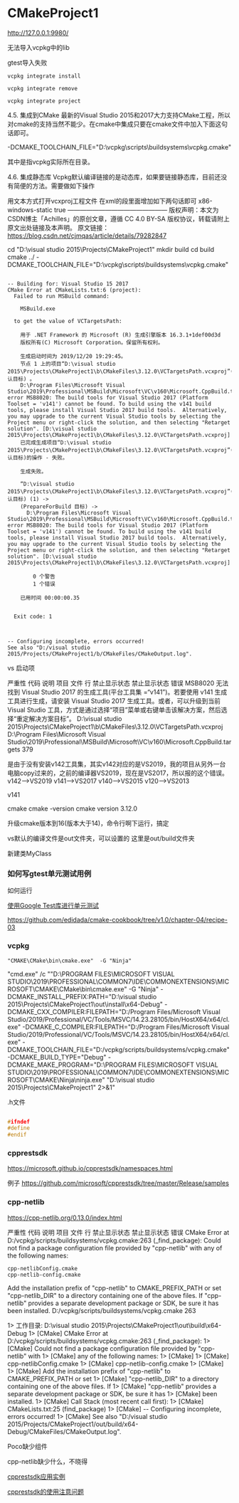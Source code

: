# CMakeProject1


http://127.0.0.1:9980/

无法导入vcpkg中的lib

gtest导入失败

`vcpkg integrate install`

`vcpkg integrate remove`

`vcpkg integrate project`

4.5. 集成到CMake
最新的Visual Studio 2015和2017大力支持CMake工程，所以对cmake的支持当然不能少。在cmake中集成只要在cmake文件中加入下面这句话即可。

-DCMAKE_TOOLCHAIN_FILE="D:\vcpkg\scripts\buildsystems\vcpkg.cmake"

其中是指vcpkg实际所在目录。

4.6. 集成静态库
Vcpkg默认编译链接的是动态库，如果要链接静态库，目前还没有简便的方法。需要做如下操作

用文本方式打开vcxproj工程文件
在xml的段里面增加如下两句话即可
<VcpkgTriplet>x86-windows-static</VcpkgTriplet>
<VcpkgEnabled>true</VcpkgEnabled>
————————————————
版权声明：本文为CSDN博主「Achilles」的原创文章，遵循 CC 4.0 BY-SA 版权协议，转载请附上原文出处链接及本声明。
原文链接：https://blog.csdn.net/cjmqas/article/details/79282847



cd "D:\visual studio 2015\Projects\CMakeProject1"
mkdir build
cd build
cmake ../ -DCMAKE_TOOLCHAIN_FILE="D:\vcpkg\scripts\buildsystems\vcpkg.cmake"



```

-- Building for: Visual Studio 15 2017
CMake Error at CMakeLists.txt:6 (project):
  Failed to run MSBuild command:

    MSBuild.exe

  to get the value of VCTargetsPath:

    用于 .NET Framework 的 Microsoft (R) 生成引擎版本 16.3.1+1def00d3d
    版权所有(C) Microsoft Corporation。保留所有权利。

    生成启动时间为 2019/12/20 19:29:45。
    节点 1 上的项目“D:\visual studio 2015\Projects\CMakeProject1\b\CMakeFiles\3.12.0\VCTargetsPath.vcxproj”(默认目标) 。
    D:\Program Files\Microsoft Visual Studio\2019\Professional\MSBuild\Microsoft\VC\v160\Microsoft.CppBuild.targets(379,5): error MSB8020: The build tools for Visual Studio 2017 (Platform Toolset = 'v141') cannot be found. To build using the v141 build tools, please install Visual Studio 2017 build tools.  Alternatively, you may upgrade to the current Visual Studio tools by selecting the Project menu or right-click the solution, and then selecting "Retarget solution". [D:\visual studio 2015\Projects\CMakeProject1\b\CMakeFiles\3.12.0\VCTargetsPath.vcxproj]
    已完成生成项目“D:\visual studio 2015\Projects\CMakeProject1\b\CMakeFiles\3.12.0\VCTargetsPath.vcxproj”(默认目标)的操作 - 失败。

    生成失败。

    “D:\visual studio 2015\Projects\CMakeProject1\b\CMakeFiles\3.12.0\VCTargetsPath.vcxproj”(默认目标) (1) ->
    (PrepareForBuild 目标) ->
      D:\Program Files\Microsoft Visual Studio\2019\Professional\MSBuild\Microsoft\VC\v160\Microsoft.CppBuild.targets(379,5): error MSB8020: The build tools for Visual Studio 2017 (Platform Toolset = 'v141') cannot be found. To build using the v141 build tools, please install Visual Studio 2017 build tools.  Alternatively, you may upgrade to the current Visual Studio tools by selecting the Project menu or right-click the solution, and then selecting "Retarget solution". [D:\visual studio 2015\Projects\CMakeProject1\b\CMakeFiles\3.12.0\VCTargetsPath.vcxproj]

        0 个警告
        1 个错误

    已用时间 00:00:00.35


  Exit code: 1



-- Configuring incomplete, errors occurred!
See also "D:/visual studio 2015/Projects/CMakeProject1/b/CMakeFiles/CMakeOutput.log".

```


vs 启动项


严重性	代码	说明	项目	文件	行	禁止显示状态	禁止显示状态
错误	MSB8020	无法找到 Visual Studio 2017 的生成工具(平台工具集 =“v141”)。若要使用 v141 生成工具进行生成，请安装 Visual Studio 2017 生成工具。或者，可以升级到当前 Visual Studio 工具，方式是通过选择“项目”菜单或右键单击该解决方案，然后选择“重定解决方案目标”。	D:\visual studio 2015\Projects\CMakeProject1\b\CMakeFiles\3.12.0\VCTargetsPath.vcxproj	D:\Program Files\Microsoft Visual Studio\2019\Professional\MSBuild\Microsoft\VC\v160\Microsoft.CppBuild.targets	379		


是由于没有安装v142工具集，其实v142对应的是VS2019，我的项目从另外一台电脑copy过来的，之前的编译器VS2019，现在是VS2017，所以报的这个错误。
v142–>VS2019
v141–>VS2017
v140–>VS2015
v120–>VS2013


<PlatformToolset>v141</PlatformToolset>

cmake 
cmake -version
cmake version 3.12.0


升级cmake版本到16(版本大于14)，命令行啊下运行，搞定



vs默认的编译文件是out文件夹，可以设置的
这里是out/build文件夹

新建类MyClass


### 如何写gtest单元测试用例

如何运行



 [使用Google Test库进行单元测试](https://chenxiaowei.gitbook.io/cmake-cookbook/4.0-chinese/4.3-chinese) 

 https://github.com/edidada/cmake-cookbook/tree/v1.0/chapter-04/recipe-03

 ### vcpkg
 
 `"CMAKE\CMake\bin\cmake.exe"  -G "Ninja"`

"cmd.exe" /c ""D:\PROGRAM FILES\MICROSOFT VISUAL STUDIO\2019\PROFESSIONAL\COMMON7\IDE\COMMONEXTENSIONS\MICROSOFT\CMAKE\CMake\bin\cmake.exe"  -G "Ninja" -DCMAKE_INSTALL_PREFIX:PATH="D:\visual studio 2015\Projects\CMakeProject1\out\install\x64-Debug" -DCMAKE_CXX_COMPILER:FILEPATH="D:/Program Files/Microsoft Visual Studio/2019/Professional/VC/Tools/MSVC/14.23.28105/bin/HostX64/x64/cl.exe" -DCMAKE_C_COMPILER:FILEPATH="D:/Program Files/Microsoft Visual Studio/2019/Professional/VC/Tools/MSVC/14.23.28105/bin/HostX64/x64/cl.exe"  -DCMAKE_TOOLCHAIN_FILE="D:/vcpkg/scripts/buildsystems/vcpkg.cmake" -DCMAKE_BUILD_TYPE="Debug" -DCMAKE_MAKE_PROGRAM="D:\PROGRAM FILES\MICROSOFT VISUAL STUDIO\2019\PROFESSIONAL\COMMON7\IDE\COMMONEXTENSIONS\MICROSOFT\CMAKE\Ninja\ninja.exe" "D:\visual studio 2015\Projects\CMakeProject1" 2>&1"


.h文件

```cpp

#ifndef
#define
#endif

```


### cpprestsdk

https://microsoft.github.io/cpprestsdk/namespaces.html

例子
https://github.com/microsoft/cpprestsdk/tree/master/Release/samples



### cpp-netlib

https://cpp-netlib.org/0.13.0/index.html


严重性	代码	说明	项目	文件	行	禁止显示状态	禁止显示状态
错误		CMake Error at D:/vcpkg/scripts/buildsystems/vcpkg.cmake:263 (_find_package):
  Could not find a package configuration file provided by "cpp-netlib" with
  any of the following names:

    cpp-netlibConfig.cmake
    cpp-netlib-config.cmake

  Add the installation prefix of "cpp-netlib" to CMAKE_PREFIX_PATH or set
  "cpp-netlib_DIR" to a directory containing one of the above files.  If
  "cpp-netlib" provides a separate development package or SDK, be sure it has
  been installed.		D:/vcpkg/scripts/buildsystems/vcpkg.cmake	263		




  1> 工作目录: D:\visual studio 2015\Projects\CMakeProject1\out\build\x64-Debug
1> [CMake] CMake Error at D:/vcpkg/scripts/buildsystems/vcpkg.cmake:263 (_find_package):
1> [CMake]   Could not find a package configuration file provided by "cpp-netlib" with
1> [CMake]   any of the following names:
1> [CMake] 
1> [CMake]     cpp-netlibConfig.cmake
1> [CMake]     cpp-netlib-config.cmake
1> [CMake] 
1> [CMake]   Add the installation prefix of "cpp-netlib" to CMAKE_PREFIX_PATH or set
1> [CMake]   "cpp-netlib_DIR" to a directory containing one of the above files.  If
1> [CMake]   "cpp-netlib" provides a separate development package or SDK, be sure it has
1> [CMake]   been installed.
1> [CMake] Call Stack (most recent call first):
1> [CMake]   CMakeLists.txt:25 (find_package)
1> [CMake] -- Configuring incomplete, errors occurred!
1> [CMake] See also "D:/visual studio 2015/Projects/CMakeProject1/out/build/x64-Debug/CMakeFiles/CMakeOutput.log".


Poco缺少组件

cpp-netlib缺少什么，不晓得

[cpprestsdk应用实例](https://blog.csdn.net/guotianqing/article/details/102367570)

[cpprestsdk的使用注意问题](https://blog.csdn.net/hayaqi0504/article/details/82180528)
